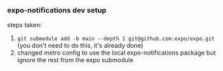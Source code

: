 ### expo-notifications dev setup

steps taken:

1. `git submodule add -b main --depth 1 git@github.com:expo/expo.git` (you don't need to do this, it's already done)
2. changed metro config to use the local expo-notifications package but ignore the rest from the expo submodule
